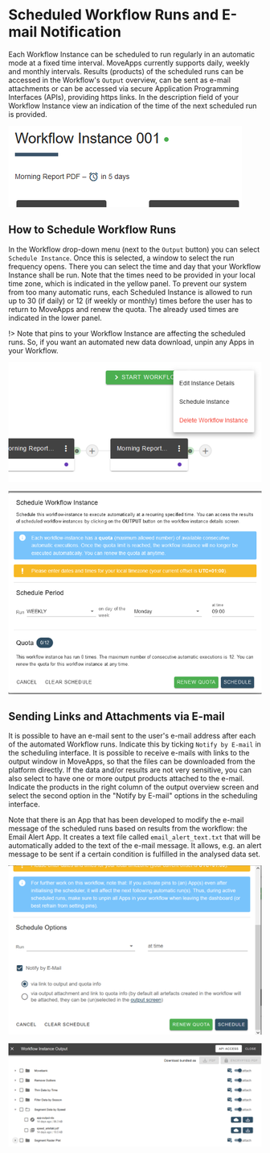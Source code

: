 # Scheduled Workflow Runs and E-mail Notification

Each Workflow Instance can be scheduled to run regularly in an automatic mode at a fixed time interval. MoveApps currently supports daily, weekly and monthly intervals. Results (products) of the scheduled runs can be accessed in the Workflow's `Output` overview, can be sent as e-mail attachments or can be accessed via secure Application Programming Interfaces (APIs), providing https links. In the description field of your Workflow Instance view an indication of the time of the next scheduled run is provided.

<kbd>![](files/Schedule_WFI.png 'size=350x')</kbd>

## How to Schedule Workflow Runs

In the Workflow drop-down menu (next to the `Output` button) you can select `Schedule Instance`. Once this is selected, a window to select the run frequency opens. There you can select the time and day that your Workflow Instance shall be run. Note that the times need to be provided in your local time zone, which is indicated in the yellow panel. To prevent our system from too many automatic runs, each Scheduled Instance is allowed to run up to 30 (if daily) or 12 (if weekly or monthly) times before the user has to return to MoveApps and renew the quota. The already used times are indicated in the lower panel.

!> Note that pins to your Workflow Instance are affecting the scheduled runs. So, if you want an automated new data download, unpin any Apps in your Workflow.

<kbd>![](files/schedule_button.png)</kbd>

<kbd>![](files/Schedule_quota.png)</kbd>

## Sending Links and Attachments via E-mail
It is possible to have an e-mail sent to the user's e-mail address after each of the automated Workflow runs. Indicate this by ticking `Notify by E-mail` in the scheduling interface. It is possible to receive e-mails with links to the output window in MoveApps, so that the files can be downloaded from the platform directly. If the data and/or results are not very sensitive, you can also select to have one or more output products attached to the e-mail. Indicate the products in the right column of the output overview screen and select the second option in the "Notify by E-mail" options in the scheduling interface.

Note that there is an App that has been developed to modify the e-mail message of the scheduled runs based on results from the workflow: the Email Alert App. It creates a text file called `email_alert_text.txt` that will be automatically added to the text of the e-mail message. It allows, e.g. an alert message to be sent if a certain condition is fulfilled in the analysed data set.

<kbd>![](files/schedule_email.png)</kbd>

<kbd>![](files/output_email_api.png)</kbd>